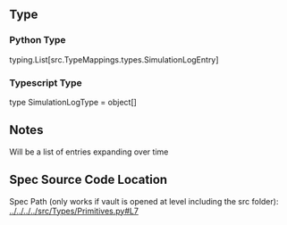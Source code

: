 ## Type
### Python Type
typing.List[src.TypeMappings.types.SimulationLogEntry]
### Typescript Type
type SimulationLogType = object[]

## Notes

Will be a list of entries expanding over time
## Spec Source Code Location

Spec Path (only works if vault is opened at level including the src folder): [../../../../src/Types/Primitives.py#L7](../../../../src/Types/Primitives.py#L7)

